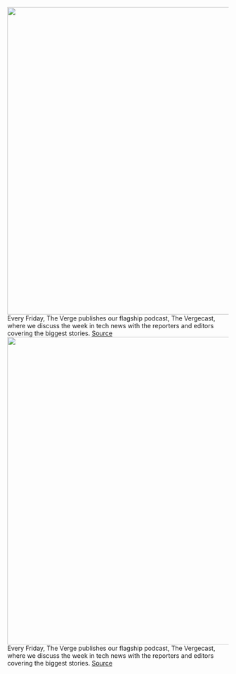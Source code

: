 <img src='https://cdn.vox-cdn.com/thumbor/QCmfnSHwHLcTwaNyb2FdZbtv920=/0x0:1125x959/1200x800/filters:focal(473x390:653x570)/cdn.vox-cdn.com/uploads/chorus_image/image/70388488/IMG_3651.0.jpg' width='700px' /><br/>
Every Friday, The Verge publishes our flagship podcast, The Vergecast, where we discuss the week in tech news with the reporters and editors covering the biggest stories.
<a href='https://www.theverge.com/2022/1/14/22883590/vergecast-podcast-481-wordle-clones-ftc-antitrust-lawsuit-proceeds-pc-market-growth'> Source <a/><img src='https://cdn.vox-cdn.com/thumbor/QCmfnSHwHLcTwaNyb2FdZbtv920=/0x0:1125x959/1200x800/filters:focal(473x390:653x570)/cdn.vox-cdn.com/uploads/chorus_image/image/70388488/IMG_3651.0.jpg' width='700px' /><br/>
Every Friday, The Verge publishes our flagship podcast, The Vergecast, where we discuss the week in tech news with the reporters and editors covering the biggest stories.
<a href='https://www.theverge.com/2022/1/14/22883590/vergecast-podcast-481-wordle-clones-ftc-antitrust-lawsuit-proceeds-pc-market-growth'> Source <a/>